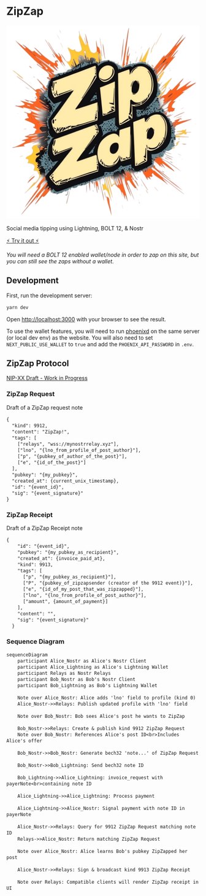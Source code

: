 # ZipZap

![ZipZap Logo](public/zipzap.png)

Social media tipping using Lightning, BOLT 12, & Nostr

[⚡️ Try it out ⚡️](https://zipzapbolt12.netlify.app/)

*You will need a BOLT 12 enabled wallet/node in order to zap on this site, but you can still see the zaps without a wallet.*

## Development

First, run the development server:

```bash
yarn dev
```

Open [http://localhost:3000](http://localhost:3000) with your browser to see the result.

To use the wallet features, you will need to run [phoenixd](https://phoenix.acinq.co/server) on the same server (or local dev env) as the website. You will also need to set `NEXT_PUBLIC_USE_WALLET` to `true` and add the `PHOENIX_API_PASSWORD` in `.env`.

## ZipZap Protocol

[NIP-XX Draft - Work in Progress](https://github.com/sbddesign/nips/blob/bolt12zaps/XX.md)

### ZipZap Request

Draft of a ZipZap request note

```
{
  "kind": 9912,
  "content": "ZipZap!",
  "tags": [
    ["relays", "wss://mynostrrelay.xyz"],
    ["lno", "{lno_from_profile_of_post_author}"],
    ["p", "{pubkey_of_author_of_the_post}"],
    ["e", "{id_of_the_post}"]
  ],
  "pubkey": "{my_pubkey}",
  "created_at": {current_unix_timestamp},
  "id": "{event_id}",
  "sig": "{event_signature}"
}
```

### ZipZap Receipt

Draft of a ZipZap Receipt note

```
{
    "id": "{event_id}",
    "pubkey": "{my_pubkey_as_recipient}",
    "created_at": {invoice_paid_at},
    "kind": 9913,
    "tags": [
      ["p", "{my_pubkey_as_recipient}"],
      ["P", "{pubkey_of_zipzapsender (creator of the 9912 event)}"],
      ["e", "{id_of_my_post_that_was_zipzapped}"],
      ["lno", "{lno_from_profile_of_post_author}"],
      ["amount", {amount_of_payment}]
    ],
    "content": "",
    "sig": "{event_signature}"
  }
```

### Sequence Diagram

```mermaid
sequenceDiagram
    participant Alice_Nostr as Alice's Nostr Client
    participant Alice_Lightning as Alice's Lightning Wallet
    participant Relays as Nostr Relays
    participant Bob_Nostr as Bob's Nostr Client
    participant Bob_Lightning as Bob's Lightning Wallet
    
    Note over Alice_Nostr: Alice adds 'lno' field to profile (kind 0)
    Alice_Nostr->>Relays: Publish updated profile with 'lno' field
    
    Note over Bob_Nostr: Bob sees Alice's post he wants to ZipZap
    
    Bob_Nostr->>Relays: Create & publish kind 9912 ZipZap Request
    Note over Bob_Nostr: References Alice's post ID<br>Includes Alice's offer
    
    Bob_Nostr->>Bob_Nostr: Generate bech32 'note...' of ZipZap Request
    
    Bob_Nostr->>Bob_Lightning: Send bech32 note ID
    
    Bob_Lightning->>Alice_Lightning: invoice_request with payerNote<br>containing note ID
    
    Alice_Lightning->>Alice_Lightning: Process payment
    
    Alice_Lightning->>Alice_Nostr: Signal payment with note ID in payerNote
    
    Alice_Nostr->>Relays: Query for 9912 ZipZap Request matching note ID
    Relays->>Alice_Nostr: Return matching ZipZap Request
    
    Note over Alice_Nostr: Alice learns Bob's pubkey ZipZapped her post
    
    Alice_Nostr->>Relays: Sign & broadcast kind 9913 ZipZap Receipt
    
    Note over Relays: Compatible clients will render ZipZap receipt in UI
```
